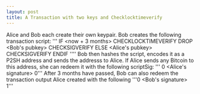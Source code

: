 ```yaml
---
layout: post
title: A Transaction with two keys and Checklocktimeverify
---
```


Alice and Bob each create their own keypair. 
Bob creates the following transaction script:
'''
IF
    <now + 3 months> CHECKLOCKTIMEVERIFY DROP
    <Bob's pubkey> CHECKSIGVERIFY
ELSE
    <Alice's pubkey> CHECKSIGVERIFY
ENDIF
''''
Bob then hashes the script, encodes it as a P2SH address and sends the addresss to Alice.
If Alice sends any Bitcoin to this address, she can redeem it with the following scriptSig: 
''' 0 <Alice's signature> 0'''
After 3 months have passed, Bob can also redeem the transaction output Alice created with the following
'''0 <Bob's signature> 1'''

